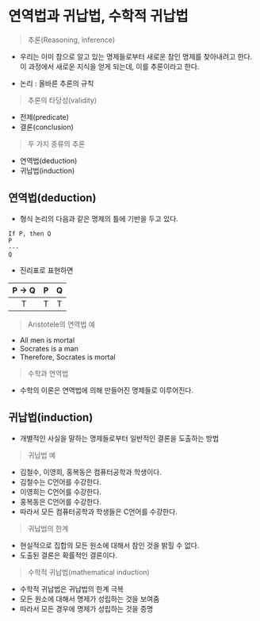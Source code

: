 # 연역법과 귀납법, 수학적 귀납법

> 추론(Reasoning, inference)

- 우리는 이미 참으로 알고 있는 명제들로부터 새로운 참인 명제를 찾아내려고 한다. 이 과정에서 새로운 지식을 얻게 되는데, 이를 추론이라고 한다.

- 논리 : 올바른 추론의 규칙

> 추론의 타당성(validity)

- 전제(predicate)
- 결론(conclusion)

> 두 가지 종류의 추론

- 연역법(deduction)
- 귀납법(induction)

## 연역법(deduction)

- 형식 논리의 다음과 같은 명제의 틀에 기반을 두고 있다.

```
If P, then Q
P
---
Q
```

- 진리표로 표현하면

|P -> Q|P|Q|
|:-:|:-:|:-:|
|T|T|T|

> Aristotele의 연역법 예

- All men is mortal
- Socrates is a man
- Therefore, Socrates is mortal

> 수학과 연역법

- 수학의 이론은 연역법에 의해 만들어진 명제들로 이루어진다.

## 귀납법(induction)

- 개별적인 사실을 말하는 명제들로부터 일반적인 결론을 도출하는 방법

> 귀납법 예

- 김철수, 이영희, 홍복동은 컴퓨터공학과 학생이다.
- 김철수는 C언어를 수강한다.
- 이영희는 C언어를 수강한다.
- 홍복동은 C언어를 수강한다.
- 따라서 모든 컴퓨터공학과 학생들은 C언어를 수강한다.

> 귀납법의 한계

- 현실적으로 집합의 모든 원소에 대해서 참인 것을 밝힐 수 없다.
- 도출된 결론은 확률적인 결론이다.

> 수학적 귀납법(mathematical induction)

- 수학적 귀납법은 귀납법의 한계 극복
- 모든 원소에 대해서 명제가 성립하는 것을 보여줌
- 따라서 모든 경우에 명제가 성립하는 것을 증명

